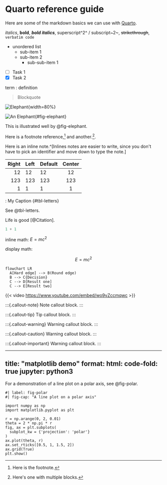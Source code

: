 # Quarto reference guide

Here are some of the markdown basics we can use with [Quarto](https://quarto.org/docs/authoring/markdown-basics.html).

*italics*, **bold**, ***bold italics***, superscript^2^ / subscript~2~, ~~strikethrough~~, `verbatim code`

* unordered list
  + sub-item 1
  + sub-item 2
    - sub-sub-item 1

- [ ] Task 1
- [x] Task 2

term
: definition

> Blockquote

![Elephant](elephant.png){width=80%}

![An Elephant](elephant.png){#fig-elephant}

This is illustrated well by @fig-elephant.

Here is a footnote reference,[^1] and another.[^longnote].

Here is an inline note.^[Inlines notes are easier to write, since you don't have to pick an identifier and move down to type the note.]

[^1]: Here is the footnote.

[^longnote]: Here's one with multiple blocks.

| Right | Left | Default | Center |
|------:|:-----|---------|:------:|
|   12  |  12  |    12   |    12  |
|  123  |  123 |   123   |   123  |
|    1  |    1 |     1   |     1  |

: My Caption {#tbl-letters}

See @tbl-letters.

Life is good [@Citation].

```python
1 + 1
```

inline math: $E = mc^{2}$

display math:

$$E = mc^{2}$$

```{mermaid}
flowchart LR
  A[Hard edge] --> B(Round edge)
  B --> C{Decision}
  C --> D[Result one]
  C --> E[Result two]
```

{{< video https://www.youtube.com/embed/wo9vZccmqwc >}}

:::{.callout-note}
Note callout block.
:::

:::{.callout-tip}
Tip callout block.
:::

:::{.callout-warning}
Warning callout block.
:::

:::{.callout-caution}
Warning callout block.
:::

:::{.callout-important}
Warning callout block.
:::

---
title: "matplotlib demo"
format:
  html:
    code-fold: true
jupyter: python3
---

For a demonstration of a line plot on a polar axis, see @fig-polar.

```{python}
#| label: fig-polar
#| fig-cap: "A line plot on a polar axis"

import numpy as np
import matplotlib.pyplot as plt

r = np.arange(0, 2, 0.01)
theta = 2 * np.pi * r
fig, ax = plt.subplots(
  subplot_kw = {'projection': 'polar'} 
)
ax.plot(theta, r)
ax.set_rticks([0.5, 1, 1.5, 2])
ax.grid(True)
plt.show()
```
